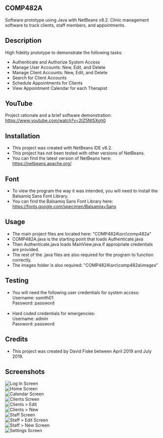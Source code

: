 ## COMP482A
Software prototype using Java with NetBeans v8.2. Clinic management software to track clients, staff members, and appointments. 


## Description
High fidelity prototype to demonstrate the following tasks: 
- Authenticate and Authorize System Access
- Manage User Accounts: New, Edit, and Delete
- Manage Client Accounts: New, Edit, and Delete
- Search for Client Accounts
- Schedule Appointments for Clients
- View Appointment Calendar for each Therapist


## YouTube
Project rationale and a brief software demonstration: https://www.youtube.com/watch?v=2tZ5Nt5Xoh0


## Installation
- This project was created with NetBeans IDE v8.2. 
- This project has not been tested with other versions of NetBeans. 
- You can find the latest version of NetBeans here: https://netbeans.apache.org/

## Font
- To view the program the way it was intended, you will need to install the Balsamiq Sans Font Library. 
- You can find the Balsamiq Sans Font Library here: https://fonts.google.com/specimen/Balsamiq+Sans


## Usage
- The main project files are located here: "COMP482A\src\comp482a"
- COMP482A.java is the starting point that loads Authenticate.java
- Then Authenticate.java loads MainView.java if appropriate credentials are provided. 
- The rest of the .java files are also required for the program to function correctly. 
- The images folder is also required: "COMP482A\src\comp482a\images"


## Testing
- You will need the following user credentials for system access: <br />
  Username: ssmith01 <br />
  Password: password <br /><br />
- Hard coded credentials for emergencies: <br />
Username: admin <br />
Password: password <br />


## Credits
- This project was created by David Fiske between April 2019 and July 2019. 


## Screenshots
![Log In Screen](/relative/path/to/img.jpg?raw=true "Log In Screen") <br />
![Home Screen](/relative/path/to/img.jpg?raw=true "Home Screen") <br />
![Calendar Screen](/relative/path/to/img.jpg?raw=true "Calendar Screen") <br />
![Clients Screen](/relative/path/to/img.jpg?raw=true "Clients Screen") <br />
![Clients > Edit](/relative/path/to/img.jpg?raw=true "Clients > Edit") <br />
![Clients > New](/relative/path/to/img.jpg?raw=true "Clients > New") <br />
![Staff Screen](/relative/path/to/img.jpg?raw=true "Staff Screen") <br />
![Staff > Edit Screen](/relative/path/to/img.jpg?raw=true "Staff > Edit Screen") <br />
![Staff > New Screen](/relative/path/to/img.jpg?raw=true "Staff > New Screen") <br />
![Settings Screen](/relative/path/to/img.jpg?raw=true "Settings Screen") <br />

